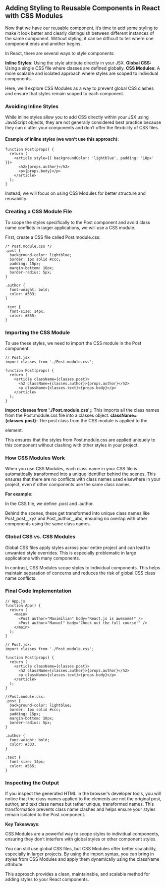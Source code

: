 ## Adding Styling to Reusable Components in React with CSS Modules

Now that we have our reusable component, it’s time to add some styling to make it look better and clearly distinguish between different instances of the same component. Without styling, it can be difficult to tell where one component ends and another begins.

In React, there are several ways to style components:

**Inline Styles:** Using the style attribute directly in your JSX.
**Global CSS:** Using a single CSS file where classes are defined globally.
**CSS Modules:** A more scalable and isolated approach where styles are scoped to individual components.

Here, we'll explore CSS Modules as a way to prevent global CSS clashes and ensure that styles remain scoped to each component.

### Avoiding Inline Styles

While inline styles allow you to add CSS directly within your JSX using JavaScript objects, they are not generally considered best practice because they can clutter your components and don’t offer the flexibility of CSS files.

#### Example of inline styles (we won’t use this approach):

```
function Post(props) {
  return (
    <article style={{ backgroundColor: 'lightblue', padding: '10px' }}>
      <h2>{props.author}</h2>
      <p>{props.body}</p>
    </article>
  );
}
```

Instead, we will focus on using CSS Modules for better structure and reusability.

### Creating a CSS Module File

To scope the styles specifically to the Post component and avoid class name conflicts in larger applications, we will use a CSS module.

First, create a CSS file called Post.module.css:
```
/* Post.module.css */
.post {
  background-color: lightblue;
  border: 1px solid #ccc;
  padding: 15px;
  margin-bottom: 10px;
  border-radius: 5px;
}

.author {
  font-weight: bold;
  color: #333;
}

.text {
  font-size: 14px;
  color: #555;
}

```

### Importing the CSS Module

To use these styles, we need to import the CSS module in the Post component.

```
// Post.jsx
import classes from './Post.module.css';

function Post(props) {
  return (
    <article className={classes.post}>
      <h2 className={classes.author}>{props.author}</h2>
      <p className={classes.text}>{props.body}</p>
    </article>
  );
}
```

**import classes from './Post.module.css';:** This imports all the class names from the Post.module.css file into a classes object.
**className={classes.post}:** The post class from the CSS module is applied to the <article> element.

This ensures that the styles from Post.module.css are applied uniquely to this component without clashing with other styles in your project.

### How CSS Modules Work

When you use CSS Modules, each class name in your CSS file is automatically transformed into a unique identifier behind the scenes. This ensures that there are no conflicts with class names used elsewhere in your project, even if other components use the same class names.

**For example:**

In the CSS file, we define .post and .author.

Behind the scenes, these get transformed into unique class names like Post_post__xyz and Post_author__abc, ensuring no overlap with other components using the same class names.

### Global CSS vs. CSS Modules

Global CSS files apply styles across your entire project and can lead to unwanted style overrides. This is especially problematic in large applications with many components.

In contrast, CSS Modules scope styles to individual components. This helps maintain separation of concerns and reduces the risk of global CSS class name conflicts.

### Final Code Implementation

```
// App.js
function App() {
  return (
    <main>
      <Post author="Maximilian" body="React.js is awesome!" />
      <Post author="Manuel" body="Check out the full course!" />
    </main>
  );
}
```
```
// Post.jsx:
import classes from './Post.module.css';

function Post(props) {
  return (
    <article className={classes.post}>
      <h2 className={classes.author}>{props.author}</h2>
      <p className={classes.text}>{props.body}</p>
    </article>
  );
}
```
```
//Post.module.css:
.post {
  background-color: lightblue;
  border: 1px solid #ccc;
  padding: 15px;
  margin-bottom: 10px;
  border-radius: 5px;
}

.author {
  font-weight: bold;
  color: #333;
}

.text {
  font-size: 14px;
  color: #555;
}
```
### Inspecting the Output

If you inspect the generated HTML in the browser’s developer tools, you will notice that the class names applied to the elements are not the original post, author, and text class names but rather unique, transformed names. This transformation prevents class name clashes and helps ensure your styles remain isolated to the Post component.

**Key Takeaways:**

CSS Modules are a powerful way to scope styles to individual components, ensuring they don’t interfere with global styles or other component styles.

You can still use global CSS files, but CSS Modules offer better scalability, especially in larger projects.
By using the import syntax, you can bring in styles from CSS Modules and apply them dynamically using the className attribute.

This approach provides a clean, maintainable, and scalable method for adding styles to your React components.